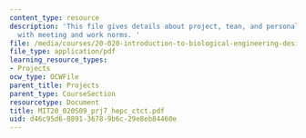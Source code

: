 ```yaml
---
content_type: resource
description: 'This file gives details about project, tean, and personal goals, along
  with meeting and work norms. '
file: /media/courses/20-020-introduction-to-biological-engineering-design-spring-2009/d46c95d6089136789b6c29e8eb84460e_MIT20_020S09_prj7_hepc_ctct.pdf
file_type: application/pdf
learning_resource_types:
- Projects
ocw_type: OCWFile
parent_title: Projects
parent_type: CourseSection
resourcetype: Document
title: MIT20_020S09_prj7_hepc_ctct.pdf
uid: d46c95d6-0891-3678-9b6c-29e8eb84460e
---
```

